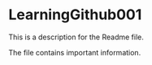 # LearningGithub001

This is a description for the Readme file.

The file contains important information.